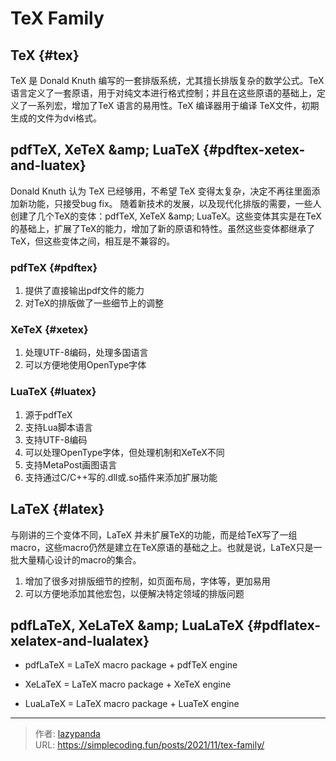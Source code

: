 # TeX Family


## TeX {#tex}

TeX 是 Donald Knuth 编写的一套排版系统，尤其擅长排版复杂的数学公式。TeX
语言定义了一套原语，用于对纯文本进行格式控制；并且在这些原语的基础上，定义了一系列宏，增加了TeX
语言的易用性。TeX 编译器用于编译 TeX文件，初期生成的文件为dvi格式。


## pdfTeX, XeTeX &amp;amp; LuaTeX {#pdftex-xetex-and-luatex}

Donald Knuth 认为 TeX 已经够用，不希望 TeX
变得太复杂，决定不再往里面添加新功能，只接受bug fix。
随着新技术的发展，以及现代化排版的需要，一些人创建了几个TeX的变体：pdfTeX,
XeTeX &amp;amp;
LuaTeX。这些变体其实是在TeX的基础上，扩展了TeX的能力，增加了新的原语和特性。虽然这些变体都继承了TeX，但这些变体之间，相互是不兼容的。


### pdfTeX {#pdftex}

1.  提供了直接输出pdf文件的能力
2.  对TeX的排版做了一些细节上的调整


### XeTeX {#xetex}

1.  处理UTF-8编码，处理多国语言
2.  可以方便地使用OpenType字体


### LuaTeX {#luatex}

1.  源于pdfTeX
2.  支持Lua脚本语言
3.  支持UTF-8编码
4.  可以处理OpenType字体，但处理机制和XeTeX不同
5.  支持MetaPost画图语言
6.  支持通过C/C&#43;&#43;写的.dll或.so插件来添加扩展功能


## LaTeX {#latex}

与刚讲的三个变体不同，LaTeX
并未扩展TeX的功能，而是给TeX写了一组macro，这些macro仍然是建立在TeX原语的基础之上。也就是说，LaTeX只是一批大量精心设计的macro的集合。

1.  增加了很多对排版细节的控制，如页面布局，字体等，更加易用
2.  可以方便地添加其他宏包，以便解决特定领域的排版问题


## pdfLaTeX, XeLaTeX &amp;amp; LuaLaTeX {#pdflatex-xelatex-and-lualatex}

-   pdfLaTeX = LaTeX macro package &#43; pdfTeX engine

-   XeLaTeX = LaTeX macro package &#43; XeTeX engine

-   LuaLaTeX = LaTeX macro package &#43; LuaTeX engine


---

> 作者: [lazypanda](https://github.com/wanghuibin0)  
> URL: https://simplecoding.fun/posts/2021/11/tex-family/  

